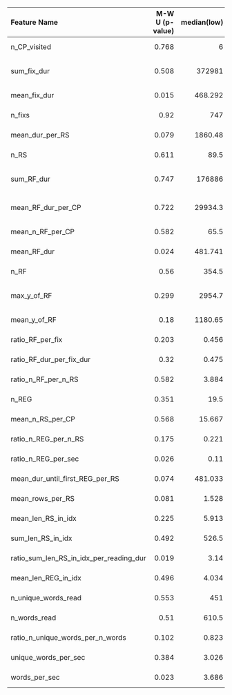| Feature Name                            |   M-W U (p-value) |   median(low) |   median(high) | mean+-std(low)         | mean+-std(high)       |
|:----------------------------------------|------------------:|--------------:|---------------:|:-----------------------|:----------------------|
| n_CP_visited                            |             0.768 |         6     |          6     | 6.59 +- 4.15           | 6.42 +- 2.88          |
| sum_fix_dur                             |             0.508 |    372981     |     316168     | 390998.15 +- 228877.14 | 356479.94 +- 194805.4 |
| mean_fix_dur                            |             0.015 |       468.292 |        419.192 | 471.14 +- 89.8         | 432.91 +- 63.86       |
| n_fixs                                  |             0.92  |       747     |        798.5   | 844.68 +- 528.41       | 830.92 +- 459.95      |
| mean_dur_per_RS                         |             0.079 |      1860.48  |       1698.3   | 1940.58 +- 564.92      | 1774.36 +- 319.46     |
| n_RS                                    |             0.611 |        89.5   |         97.5   | 99.05 +- 67.36         | 101.42 +- 58.53       |
| sum_RF_dur                              |             0.747 |    176886     |     168085     | 186911.25 +- 116363.45 | 176989.36 +- 99331.26 |
| mean_RF_dur_per_CP                      |             0.722 |     29934.3   |      28319.9   | 40904.72 +- 42270.5    | 34831.79 +- 20897.4   |
| mean_n_RF_per_CP                        |             0.582 |        65.5   |         66.042 | 84.58 +- 98.97         | 79.44 +- 48.27        |
| mean_RF_dur                             |             0.024 |       481.741 |        441.146 | 489.82 +- 108.28       | 447.26 +- 72.97       |
| n_RF                                    |             0.56  |       354.5   |        403.5   | 392.41 +- 270.35       | 405.95 +- 243.4       |
| max_y_of_RF                             |             0.299 |      2954.7   |       2577.03  | 3405.48 +- 2217.38     | 2848.29 +- 1006.72    |
| mean_y_of_RF                            |             0.18  |      1180.65  |       1095.88  | 1240.19 +- 332.28      | 1147.1 +- 256.73      |
| ratio_RF_per_fix                        |             0.203 |         0.456 |          0.481 | 0.45 +- 0.09           | 0.48 +- 0.09          |
| ratio_RF_dur_per_fix_dur                |             0.32  |         0.475 |          0.489 | 0.47 +- 0.1            | 0.49 +- 0.09          |
| ratio_n_RF_per_n_RS                     |             0.582 |         3.884 |          3.946 | 3.95 +- 0.71           | 3.99 +- 0.49          |
| n_REG                                   |             0.351 |        19.5   |         23.5   | 25.76 +- 22.96         | 26.32 +- 17.29        |
| mean_n_RS_per_CP                        |             0.568 |        15.667 |         17.3   | 20.75 +- 21.51         | 19.66 +- 11.18        |
| ratio_n_REG_per_n_RS                    |             0.175 |         0.221 |          0.255 | 0.26 +- 0.26           | 0.26 +- 0.12          |
| ratio_n_REG_per_sec                     |             0.026 |         0.11  |          0.134 | 0.13 +- 0.08           | 0.15 +- 0.06          |
| mean_dur_until_first_REG_per_RS         |             0.074 |       481.033 |        431.478 | 507.06 +- 179.79       | 453.21 +- 111.12      |
| mean_rows_per_RS                        |             0.081 |         1.528 |          1.663 | 1.7 +- 0.87            | 1.8 +- 0.56           |
| mean_len_RS_in_idx                      |             0.225 |         5.913 |          6.018 | 5.92 +- 0.76           | 6.13 +- 0.62          |
| sum_len_RS_in_idx                       |             0.492 |       526.5   |        646     | 593.53 +- 409.11       | 626.17 +- 373.56      |
| ratio_sum_len_RS_in_idx_per_reading_dur |             0.019 |         3.14  |          3.476 | 3.26 +- 0.84           | 3.54 +- 0.61          |
| mean_len_REG_in_idx                     |             0.496 |         4.034 |          4.103 | 4.15 +- 1.26           | 4.22 +- 0.8           |
| n_unique_words_read                     |             0.553 |       451     |        517     | 528.14 +- 345.04       | 533.42 +- 272.77      |
| n_words_read                            |             0.51  |       610.5   |        750.5   | 692.58 +- 475.93       | 727.6 +- 431.09       |
| ratio_n_unique_words_per_n_words        |             0.102 |         0.823 |          0.783 | 0.8 +- 0.13            | 0.77 +- 0.13          |
| unique_words_per_sec                    |             0.384 |         3.026 |          3.181 | 3.06 +- 0.89           | 3.15 +- 0.7           |
| words_per_sec                           |             0.023 |         3.686 |          4.058 | 3.82 +- 1.02           | 4.12 +- 0.69          |